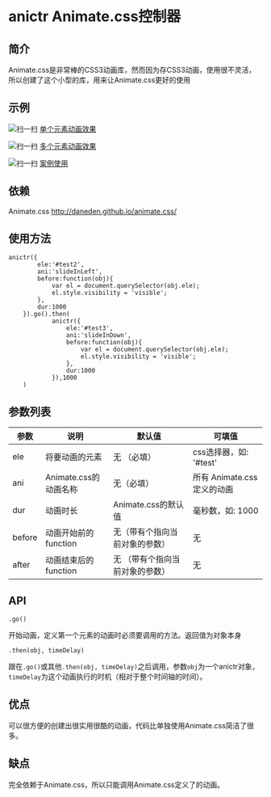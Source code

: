 # anictr Animate.css控制器

## 简介

Animate.css是非常棒的CSS3动画库，然而因为存CSS3动画，使用很不灵活，所以创建了这个小型的库，用来让Animate.css更好的使用

## 示例

![扫一扫](https://fangxianzheng.github.io/demo/anictr/demo1.png)
[单个元素动画效果](https://fangxianzheng.github.io/demo/anictr/demo1.html)

![扫一扫](https://fangxianzheng.github.io/demo/anictr/demo2.png)
[多个元素动画效果](https://fangxianzheng.github.io/demo/anictr/demo2.html)

![扫一扫](https://fangxianzheng.github.io/demo/anictr/demo3.png)
[案例使用](https://fangxianzheng.github.io/demo/anictr/demo3.html)

## 依赖

Animate.css <http://daneden.github.io/animate.css/>

## 使用方法

````
anictr({
        ele:'#test2',
        ani:'slideInLeft',
        before:function(obj){
            var el = document.querySelector(obj.ele);
            el.style.visibility = 'visible';
        },
        dur:1000
    }).go().then(
            anictr({
                ele:'#test3',
                ani:'slideInDown',
                before:function(obj){
                    var el = document.querySelector(obj.ele);
                    el.style.visibility = 'visible';
                },
                dur:1000
            }),1000
    )
````

## 参数列表

|       参数        |   说明   |  默认值 |      可填值     |
|------------------|----------|--------|----------------|
| ele              | 将要动画的元素   | 无 （必填）    | css选择器，如: '#test' |
| ani               | Animate.css的动画名称    | 无（必填）     | 所有 Animate.css定义的动画     |
| dur            | 动画时长 |  Animate.css的默认值   | 毫秒数，如: 1000       |
| before | 动画开始前的function   | 无（带有个指向当前对象的参数） | 无|
| after        | 动画结束后的function   | 无 （带有个指向当前对象的参数） | 无 |


## API

`.go()`

开始动画，定义第一个元素的动画时必须要调用的方法。返回值为对象本身


`.then(obj, timeDelay)`

跟在`.go()`或其他`.then(obj, timeDelay)`之后调用，参数`obj`为一个anictr对象，`timeDelay`为这个动画执行的时机（相对于整个时间轴的时间）。

## 优点

可以很方便的创建出很实用很酷的动画，代码比单独使用Animate.css简洁了很多。

## 缺点

完全依赖于Animate.css，所以只能调用Animate.css定义了的动画。
